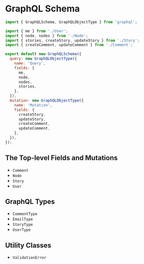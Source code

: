# GraphQL Schema

```js
import { GraphQLSchema, GraphQLObjectType } from 'graphql';

import { me } from './User';
import { node, nodes } from './Node';
import { stories, createStory, updateStory } from './Story';
import { createComment, updateComment } from './Comment';

export default new GraphQLSchema({
  query: new GraphQLObjectType({
    name: 'Query',
    fields: {
      me,
      node,
      nodes,
      stories,
    },
  }),
  mutation: new GraphQLObjectType({
    name: 'Mutation',
    fields: {
      createStory,
      updateStory,
      createComment,
      updateComment,
    },
  }),
});
```

## The Top-level Fields and Mutations

* `Comment`
* `Node`
* `Story`
* `User`

## GraphQL Types

* `CommentType`
* `EmailType`
* `StoryType`
* `UserType`

## Utility Classes

* `ValidationError`

